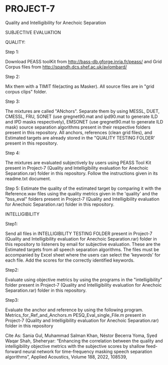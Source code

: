 # PROJECT-7
Quality and Intelligibility for Anechoic Separation

SUBJECTIVE EVALUATION

QUALITY: 

Step 1:

Download PEASS toolKit from http://bass-db.gforge.inria.fr/peass/ and Grid Corpus files from http://spandh.dcs.shef.ac.uk/avlombard/

Step 2:

Mix them with a TIMIT file(acting as Masker). All source files are in "grid corpus clips" folder.

Step 3:

The mixtures are called "ANchors". Separate them by using MESSL, DUET, CMESSL, FRU, SONET (use gregnet90.mat and ipd90.mat to generate ILD and IPD masks respectively), EMSONET (use gregnet90.mat to generate ILD mask) source separation algorithms present in their respective folders present in this repository. All anchors, references (clean grid files), and Estimated targets are already stored in the "QUALITY TESTING FOLDER' present in this repository. 

Step 4:

The mixtures are evaluated subjectively by users using PEASS Tool Kit present in Project-7 (Quality and Intelligibility evaluation for Anechoic Separation.rar) folder in this repository. Follow the instructions given in its readme.txt document.

Step 5: 
Estimate the quality of the estimated target by comparing it with the Reference.wav files using the quality metrics given in the 'quality' and the "bss_eval" folders present in Project-7 (Quality and Intelligibility evaluation for Anechoic Separation.rar) folder in this repository.

 

INTELLIGIBILITY

Step1:

Send all files in INTELLIGIBILITY TESTING FOLDER present in Project-7 (Quality and Intelligibility evaluation for Anechoic Separation.rar) folder in this repository to listeners by email for subjective evaluation. These are the Estimated targets from all speech separation algorithms. The files must be accompanied by Excel sheet where the users can select the 'keywords' for each file. Add the scores for the correctly identified keywords.


Step2: 

Evaluate using objective metrics by using the programs in the "intelligibility" folder present in Project-7 (Quality and Intelligibility evaluation for Anechoic Separation.rar) folder in this repository.


Step3:

Evaluate the anchor and reference by using the following program.
Metrics_for_Ref_and_Anchors.m
PESQ_Eval_single_File.m
present in Project-7 (Quality and Intelligibility evaluation for Anechoic Separation.rar) folder in this repository

Cite As: Sania Gul, Muhammad Salman Khan, Néstor Becerra Yoma, Syed Waqar Shah,  Sheheryar: “Enhancing the correlation between the quality and intelligibility objective metrics with the subjective scores by shallow feed-forward neural network for time-frequency masking speech separation algorithms”, Applied Acoustics, Volume 188, 2022, 108539,
